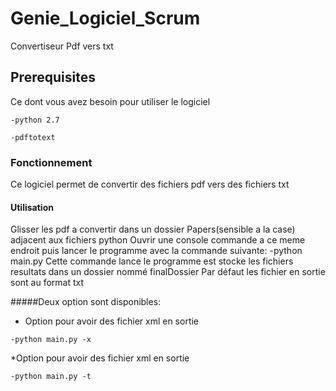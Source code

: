 # Genie_Logiciel_Scrum
Convertiseur Pdf vers txt

## Prerequisites
Ce dont vous avez besoin pour utiliser le logiciel
```
-python 2.7
```
```
-pdftotext
```
### Fonctionnement
Ce logiciel permet de convertir des fichiers pdf vers des fichiers txt

#### Utilisation
Glisser les pdf a convertir dans un dossier Papers(sensible a la case) adjacent aux fichiers python
Ouvrir une console commande a ce meme endroit puis lancer le programme
avec la commande suivante:
        -python main.py
Cette commande lance le programme est stocke les fichiers resultats dans un dossier nommé
finalDossier
Par défaut les fichier en  sortie sont au format txt

#####Deux option sont disponibles:
* Option pour avoir des fichier xml en sortie
```
-python main.py -x
```
*Option pour avoir des fichier xml en sortie
```
-python main.py -t
```
